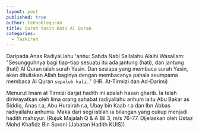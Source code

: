 ```yaml
---
layout: post
published: true
author: tehnoblequran
title: Surah Yasin Hati Al Quran
categories:
  - Tazkirah
---
```

Daripada Anas RadiyaLlahu 'anhu: Sabda Nabi Sallalahu Alaihi Wasallam: "Sesungguhnya bagi tiap-tiap sesuatu itu ada jantung (hati), dan jantung (hati) Al Quran ialah surah Yasin. Dan sesiapa yang membaca surah Yasin, akan dituliskan Allah baginya dengan membacanya pahala seumpama membaca Al Quran `sepuluh kali.`" 
(HR. At-Tirmizi dan Ad-Darimi)

Menurut Imam at Tirmizi darjat hadith ini adalah hasan gharib. Ia telah diriwayatkan oleh lima orang sahabat radiyallahu anhum iaitu Abu Bakar as Siddiq, Anas r.a, Abu Hurairah r.a, Ubay bin Kaab r.a dan Ibn Abbas radiyallahu anhuma. Maka dari segi istilah ia bilangan yang cukup menjadi hadith mahsyur. 
(Rujuk Majalah Q & A Bil 3, m/s 76-77. Dijelaskan oleh Ustaz Mohd Khafidz Bin Soroni (Jabatan Hadith KUIS))
